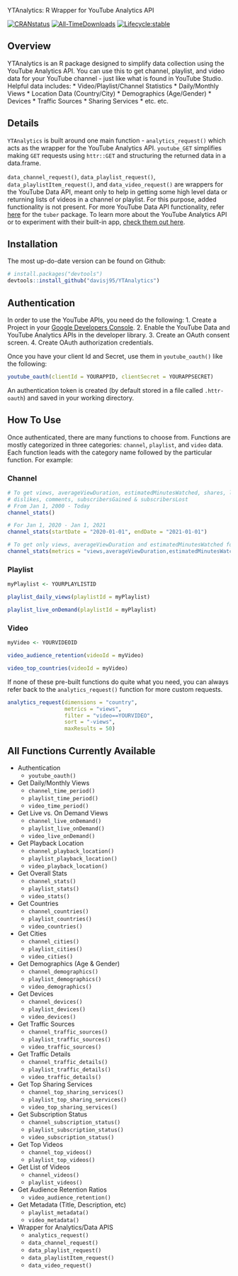 
YTAnalytics: R Wrapper for YouTube Analytics API

<!-- badges: start -->

[![CRANstatus](https://www.r-pkg.org/badges/version/YTAnalytics)](https://CRAN.R-project.org/package=YTAnalytics)
[![All-TimeDownloads](https://cranlogs.r-pkg.org/badges/grand-total/YTAnalytics)](https://cran.r-project.org/package=YTAnalytics)
[![Lifecycle:stable](https://img.shields.io/badge/lifecycle-stable-brightgreen.svg)](https://lifecycle.r-lib.org/articles/stages.html#stable)

<!-- badges: end -->

## Overview

YTAnalytics is an R package designed to simplify data collection using
the YouTube Analytics API. You can use this to get channel, playlist,
and video data for your YouTube channel - just like what is found in
YouTube Studio. Helpful data includes: \* Video/Playlist/Channel
Statistics \* Daily/Monthly Views \* Location Data (Country/City) \*
Demographics (Age/Gender) \* Devices \* Traffic Sources \* Sharing
Services \* etc. etc.

## Details

`YTAnalytics` is built around one main function - `analytics_request()`
which acts as the wrapper for the YouTube Analytics API. `youtube_GET`
simplifies making `GET` requests using `httr::GET` and structuring the
returned data in a data.frame.

`data_channel_request()`, `data_playlist_request()`,
`data_playlistItem_request()`, and `data_video_request()` are wrappers
for the YouTube Data API, meant only to help in getting some high level
data or returning lists of videos in a channel or playlist. For this
purpose, added functionality is not present. For more YouTube Data API
functionality, refer [here](https://github.com/gojiplus/tuber) for the
`tuber` package. To learn more about the YouTube Analytics API or to
experiment with their built-in app, [check them out
here](https://developers.google.com/youtube/analytics/data_model).

## Installation

The most up-do-date version can be found on Github:

``` r
# install.packages("devtools")
devtools::install_github("davisj95/YTAnalytics")
```

## Authentication

In order to use the YouTube APIs, you need do the following: 1. Create a
Project in your [Google Developers
Console](https://console.cloud.google.com/welcome). 2. Enable the
YouTube Data and YouTube Analytics APIs in the developer library. 3.
Create an OAuth consent screen. 4. Create OAuth authorization
credentials.

Once you have your client Id and Secret, use them in `youtube_oauth()`
like the following:

``` r
youtube_oauth(clientId = YOURAPPID, clientSecret = YOURAPPSECRET)
```

An authentication token is created (by default stored in a file called
`.httr-oauth`) and saved in your working directory.

## How To Use

Once authenticated, there are many functions to choose from. Functions
are mostly categorized in three categories: `channel`, `playlist`, and
`video` data. Each function leads with the category name followed by the
particular function. For example:

### Channel

``` r
# To get views, averageViewDuration, estimatedMinutesWatched, shares, likes, 
# dislikes, comments, subscribersGained & subscribersLost
# From Jan 1, 2000 - Today
channel_stats()

# For Jan 1, 2020 - Jan 1, 2021
channel_stats(startDate = "2020-01-01", endDate = "2021-01-01")

# To get only views, averageViewDuration and estimatedMinutesWatched for all time
channel_stats(metrics = "views,averageViewDuration,estimatedMinutesWatched").  #Note that there are no spaces between metrics
```

### Playlist

``` r
myPlaylist <- YOURPLAYLISTID

playlist_daily_views(playlistId = myPlaylist)

playlist_live_onDemand(playlistId = myPlaylist)
```

### Video

``` r
myVideo <- YOURVIDEOID

video_audience_retention(videoId = myVideo)

video_top_countries(videoId = myVideo)
```

If none of these pre-built functions do quite what you need, you can
always refer back to the `analytics_request()` function for more custom
requests.

``` r
analytics_request(dimensions = "country",
                  metrics = "views",
                  filter = "video==YOURVIDEO",
                  sort = "-views",
                  maxResults = 50)
```

## All Functions Currently Available

-   Authentication
    -   `youtube_oauth()`
-   Get Daily/Monthly Views
    -   `channel_time_period()`
    -   `playlist_time_period()`
    -   `video_time_period()`
-   Get Live vs. On Demand Views
    -   `channel_live_onDemand()`
    -   `playlist_live_onDemand()`
    -   `video_live_onDemand()`
-   Get Playback Location
    -   `channel_playback_location()`
    -   `playlist_playback_location()`
    -   `video_playback_location()`
-   Get Overall Stats
    -   `channel_stats()`
    -   `playlist_stats()`
    -   `video_stats()`
-   Get Countries
    -   `channel_countries()`
    -   `playlist_countries()`
    -   `video_countries()`
-   Get Cities
    -   `channel_cities()`
    -   `playlist_cities()`
    -   `video_cities()`
-   Get Demographics (Age & Gender)
    -   `channel_demographics()`
    -   `playlist_demographics()`
    -   `video_demographics()`
-   Get Devices
    -   `channel_devices()`
    -   `playlist_devices()`
    -   `video_devices()`
-   Get Traffic Sources
    -   `channel_traffic_sources()`
    -   `playlist_traffic_sources()`
    -   `video_traffic_sources()`
-   Get Traffic Details
    -   `channel_traffic_details()`
    -   `playlist_traffic_details()`
    -   `video_traffic_details()`
-   Get Top Sharing Services
    -   `channel_top_sharing_services()`
    -   `playlist_top_sharing_services()`
    -   `video_top_sharing_services()`
-   Get Subscription Status
    -   `channel_subscription_status()`
    -   `playlist_subscription_status()`
    -   `video_subscription_status()`
-   Get Top Videos
    -   `channel_top_videos()`
    -   `playlist_top_videos()`
-   Get List of Videos
    -   `channel_videos()`
    -   `playlist_videos()`
-   Get Audience Retention Ratios
    -   `video_audience_retention()`
-   Get Metadata (Title, Description, etc)
    -   `playlist_metadata()`
    -   `video_metadata()`
-   Wrapper for Analytics/Data APIS
    -   `analytics_request()`
    -   `data_channel_request()`
    -   `data_playlist_request()`
    -   `data_playlistItem_request()`
    -   `data_video_request()`
